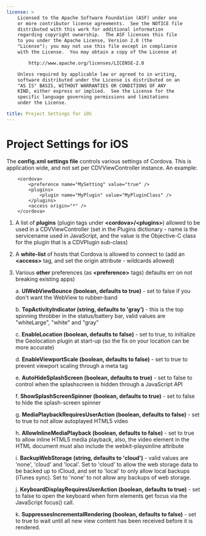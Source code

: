 ```yaml
---
license: >
    Licensed to the Apache Software Foundation (ASF) under one
    or more contributor license agreements.  See the NOTICE file
    distributed with this work for additional information
    regarding copyright ownership.  The ASF licenses this file
    to you under the Apache License, Version 2.0 (the
    "License"); you may not use this file except in compliance
    with the License.  You may obtain a copy of the License at

        http://www.apache.org/licenses/LICENSE-2.0

    Unless required by applicable law or agreed to in writing,
    software distributed under the License is distributed on an
    "AS IS" BASIS, WITHOUT WARRANTIES OR CONDITIONS OF ANY
    KIND, either express or implied.  See the License for the
    specific language governing permissions and limitations
    under the License.

title: Project Settings for iOS
---
```


Project Settings for iOS
========================

The **config.xml settings file** controls various settings of Cordova. This is application wide, and not set per CDVViewController instance. An example:

        <cordova>
            <preference name="MySetting" value="true" />
            <plugins>
                <plugin name="MyPlugin" value="MyPluginClass" />
            </plugins>
            <access origin="*" />
        </cordova>

1. A list of **plugins** (plugin tags under **&lt;cordova&gt;/&lt;plugins&gt;**) allowed to be used in a CDVViewController (set in the Plugins dictionary - name is the servicename used in JavaScript, and the value is the Objective-C class for the plugin that is a CDVPlugin sub-class)
2. A **white-list** of hosts that Cordova is allowed to connect to (add an **&lt;access&gt;** tag, and set the origin attribute - wildcards allowed)
3. Various **other** preferences (as **&lt;preference&gt;** tags) defaults err on not breaking existing apps)

	a. **UIWebViewBounce (boolean, defaults to true)** - set to false if you don't want the WebView to rubber-band

	b. **TopActivityIndicator (string, defaults to 'gray')** - this is the top spinning throbber in the status/battery bar, valid values are "whiteLarge", "white" and "gray"

	c. **EnableLocation (boolean, defaults to false)** - set to true, to initialize the Geolocation plugin at start-up (so the fix on your location can be more accurate)

	d. **EnableViewportScale (boolean, defaults to false)** - set to true to prevent viewport scaling through a meta tag

	e. **AutoHideSplashScreen (boolean, defaults to true)** - set to false to control when the splashscreen is hidden through a JavaScript API

	f. **ShowSplashScreenSpinner (boolean, defaults to true)** - set to false to hide the splash-screen spinner

	g. **MediaPlaybackRequiresUserAction (boolean, defaults to false)** - set to true to not allow autoplayed HTML5 video

	h. **AllowInlineMediaPlayback (boolean, defaults to false)** - set to true to allow inline HTML5 media playback, also, the video element in the HTML document must also include the webkit-playsinline attribute

	i. **BackupWebStorage (string, defaults to 'cloud')** - valid values are 'none', 'cloud' and 'local'. Set to 'cloud' to allow the web storage data to be backed up to iCloud, and set to 'local' to only allow local backups (iTunes sync). Set to 'none' to not allow any backups of web storage.
	
	j. **KeyboardDisplayRequiresUserAction (boolean, defaults to true)** - set to false to open the keyboard when form elements get focus via the JavaScript focus() call.

	k. **SuppressesIncrementalRendering (boolean, defaults to false)** - set to true to wait until all new view content has been received before it is rendered.
